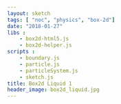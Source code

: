 ```yaml
---
layout: sketch
tags: [ "noc", "physics", "box-2d"]
date: "2018-01-27"
libs :
    - box2d-html5.js
    - box2d-helper.js
scripts : 
    - boundary.js
    - particle.js
    - particleSystem.js
    - sketch.js
title: Box2d Liquid 1
header_image: box2d_liquid.jpg
---
```

